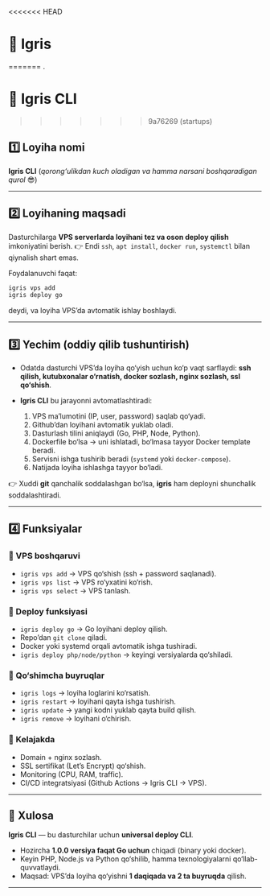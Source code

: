 <<<<<<< HEAD
# 📌 Igris 
=======
.
# 📌 Igris CLI    
>>>>>>> 9a76269 (startups)

## 1️⃣ Loyiha nomi

**Igris CLI**
(*qorong‘ulikdan kuch oladigan va hamma narsani boshqaradigan qurol* 😎)

---

##  2️⃣ Loyihaning maqsadi

Dasturchilarga **VPS serverlarda loyihani tez va oson deploy qilish** imkoniyatini berish.
👉 Endi `ssh`, `apt install`, `docker run`, `systemctl` bilan qiynalish shart emas.


Foydalanuvchi faqat:

```bash
igris vps add  
igris deploy go
```

deydi, va loyiha VPS’da avtomatik ishlay boshlaydi.

---

## 3️⃣ Yechim (oddiy qilib tushuntirish)

* Odatda dasturchi VPS’da loyiha qo‘yish uchun ko‘p vaqt sarflaydi: **ssh qilish, kutubxonalar o‘rnatish, docker sozlash, nginx sozlash, ssl qo‘shish**.
* **Igris CLI** bu jarayonni avtomatlashtiradi:

  1. VPS ma’lumotini (IP, user, password) saqlab qo‘yadi.
  2. Github’dan loyihani avtomatik yuklab oladi.
  3. Dasturlash tilini aniqlaydi (Go, PHP, Node, Python).
  4. Dockerfile bo‘lsa → uni ishlatadi, bo‘lmasa tayyor Docker template beradi.
  5. Servisni ishga tushirib beradi (`systemd` yoki `docker-compose`).
  6. Natijada loyiha ishlashga tayyor bo‘ladi.

👉 Xuddi **git** qanchalik soddalashgan bo‘lsa, **igris** ham deployni shunchalik soddalashtiradi.

---

## 4️⃣ Funksiyalar

### 🔹 VPS boshqaruvi

* `igris vps add` → VPS qo‘shish (ssh + password saqlanadi).
* `igris vps list` → VPS ro‘yxatini ko‘rish.
* `igris vps select` → VPS tanlash.

### 🔹 Deploy funksiyasi

* `igris deploy go` → Go loyihani deploy qilish.
* Repo’dan `git clone` qiladi.
* Docker yoki systemd orqali avtomatik ishga tushiradi.
* `igris deploy php/node/python` → keyingi versiyalarda qo‘shiladi.

### 🔹 Qo‘shimcha buyruqlar

* `igris logs` → loyiha loglarini ko‘rsatish.
* `igris restart` → loyihani qayta ishga tushirish.
* `igris update` → yangi kodni yuklab qayta build qilish.
* `igris remove` → loyihani o‘chirish.

### 🔹 Kelajakda

* Domain + nginx sozlash.
* SSL sertifikat (Let’s Encrypt) qo‘shish.
* Monitoring (CPU, RAM, traffic).
* CI/CD integratsiyasi (Github Actions → Igris CLI → VPS).

---

## 🚀 Xulosa

**Igris CLI** — bu dasturchilar uchun **universal deploy CLI**.

* Hozircha **1.0.0 versiya faqat Go uchun** chiqadi (binary yoki docker).
* Keyin PHP, Node.js va Python qo‘shilib, hamma texnologiyalarni qo‘llab-quvvatlaydi.
* Maqsad: VPS’da loyiha qo‘yishni **1 daqiqada va 2 ta buyruqda** qilish.

---
